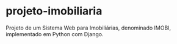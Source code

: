 # projeto-imobiliaria
Projeto de um Sistema Web para Imobiliárias, denominado IMOBI, implementado em Python com Django.
